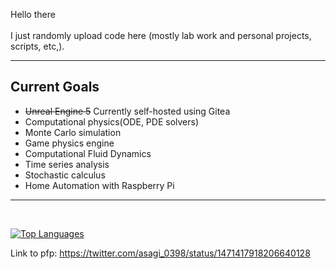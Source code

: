 Hello there <br /><br />
I just randomly upload code here (mostly lab work and personal projects, scripts, etc,).
<hr>
<h2>Current Goals</h2>
<ul>
  <li><del>Unreal Engine 5</del> Currently self-hosted using Gitea</li>
  <li>Computational physics(ODE, PDE solvers)</li>
  <li>Monte Carlo simulation</li>
  <li>Game physics engine</li>
  <li>Computational Fluid Dynamics</li>
  <li>Time series analysis</li>
  <li>Stochastic calculus</li>
  <li>Home Automation with Raspberry Pi</li>
</ul>
<hr>
<br />

[![Top Languages](https://github-readme-stats-sigma-five.vercel.app/api/top-langs/?username=Rally0078&hide=jupyter%20notebook&theme=omni&langs_count=5)](https://github.com/anuraghazra/github-readme-stats)

Link to pfp: https://twitter.com/asagi_0398/status/1471417918206640128

<!---
Rally0078/Rally0078 is a ✨ special ✨ repository because its `README.md` (this file) appears on your GitHub profile.
You can click the Preview link to take a look at your changes.
--->
